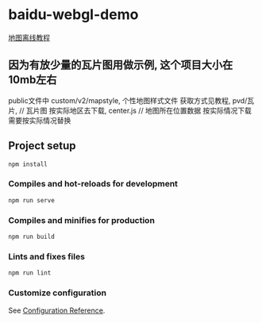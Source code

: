 # baidu-webgl-demo
[地图离线教程](https://www.jianshu.com/p/837b86fee4de)

## 因为有放少量的瓦片图用做示例, 这个项目大小在10mb左右

public文件中 
custom/v2/mapstyle, 个性地图样式文件 获取方式见教程,
pvd/瓦片, // 瓦片图 按实际地区去下载,
center.js  // 地图所在位置数据 按实际情况下载
需要按实际情况替换

## Project setup
```
npm install
```

### Compiles and hot-reloads for development
```
npm run serve
```

### Compiles and minifies for production
```
npm run build
```

### Lints and fixes files
```
npm run lint
```

### Customize configuration
See [Configuration Reference](https://cli.vuejs.org/config/).
